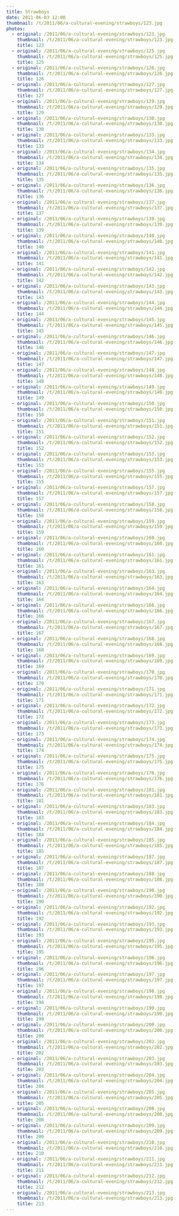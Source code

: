 ```yaml
---
title: Strawboys
date: 2011-06-03 12:00
thumbnail: /t/2011/06/a-cultural-evening/strawboys/123.jpg
photos:
  - original: /2011/06/a-cultural-evening/strawboys/123.jpg
    thumbnail: /t/2011/06/a-cultural-evening/strawboys/123.jpg
    title: 123
  - original: /2011/06/a-cultural-evening/strawboys/125.jpg
    thumbnail: /t/2011/06/a-cultural-evening/strawboys/125.jpg
    title: 125
  - original: /2011/06/a-cultural-evening/strawboys/126.jpg
    thumbnail: /t/2011/06/a-cultural-evening/strawboys/126.jpg
    title: 126
  - original: /2011/06/a-cultural-evening/strawboys/127.jpg
    thumbnail: /t/2011/06/a-cultural-evening/strawboys/127.jpg
    title: 127
  - original: /2011/06/a-cultural-evening/strawboys/129.jpg
    thumbnail: /t/2011/06/a-cultural-evening/strawboys/129.jpg
    title: 129
  - original: /2011/06/a-cultural-evening/strawboys/130.jpg
    thumbnail: /t/2011/06/a-cultural-evening/strawboys/130.jpg
    title: 130
  - original: /2011/06/a-cultural-evening/strawboys/133.jpg
    thumbnail: /t/2011/06/a-cultural-evening/strawboys/133.jpg
    title: 133
  - original: /2011/06/a-cultural-evening/strawboys/134.jpg
    thumbnail: /t/2011/06/a-cultural-evening/strawboys/134.jpg
    title: 134
  - original: /2011/06/a-cultural-evening/strawboys/135.jpg
    thumbnail: /t/2011/06/a-cultural-evening/strawboys/135.jpg
    title: 135
  - original: /2011/06/a-cultural-evening/strawboys/136.jpg
    thumbnail: /t/2011/06/a-cultural-evening/strawboys/136.jpg
    title: 136
  - original: /2011/06/a-cultural-evening/strawboys/137.jpg
    thumbnail: /t/2011/06/a-cultural-evening/strawboys/137.jpg
    title: 137
  - original: /2011/06/a-cultural-evening/strawboys/139.jpg
    thumbnail: /t/2011/06/a-cultural-evening/strawboys/139.jpg
    title: 139
  - original: /2011/06/a-cultural-evening/strawboys/140.jpg
    thumbnail: /t/2011/06/a-cultural-evening/strawboys/140.jpg
    title: 140
  - original: /2011/06/a-cultural-evening/strawboys/141.jpg
    thumbnail: /t/2011/06/a-cultural-evening/strawboys/141.jpg
    title: 141
  - original: /2011/06/a-cultural-evening/strawboys/142.jpg
    thumbnail: /t/2011/06/a-cultural-evening/strawboys/142.jpg
    title: 142
  - original: /2011/06/a-cultural-evening/strawboys/143.jpg
    thumbnail: /t/2011/06/a-cultural-evening/strawboys/143.jpg
    title: 143
  - original: /2011/06/a-cultural-evening/strawboys/144.jpg
    thumbnail: /t/2011/06/a-cultural-evening/strawboys/144.jpg
    title: 144
  - original: /2011/06/a-cultural-evening/strawboys/145.jpg
    thumbnail: /t/2011/06/a-cultural-evening/strawboys/145.jpg
    title: 145
  - original: /2011/06/a-cultural-evening/strawboys/146.jpg
    thumbnail: /t/2011/06/a-cultural-evening/strawboys/146.jpg
    title: 146
  - original: /2011/06/a-cultural-evening/strawboys/147.jpg
    thumbnail: /t/2011/06/a-cultural-evening/strawboys/147.jpg
    title: 147
  - original: /2011/06/a-cultural-evening/strawboys/148.jpg
    thumbnail: /t/2011/06/a-cultural-evening/strawboys/148.jpg
    title: 148
  - original: /2011/06/a-cultural-evening/strawboys/149.jpg
    thumbnail: /t/2011/06/a-cultural-evening/strawboys/149.jpg
    title: 149
  - original: /2011/06/a-cultural-evening/strawboys/150.jpg
    thumbnail: /t/2011/06/a-cultural-evening/strawboys/150.jpg
    title: 150
  - original: /2011/06/a-cultural-evening/strawboys/151.jpg
    thumbnail: /t/2011/06/a-cultural-evening/strawboys/151.jpg
    title: 151
  - original: /2011/06/a-cultural-evening/strawboys/152.jpg
    thumbnail: /t/2011/06/a-cultural-evening/strawboys/152.jpg
    title: 152
  - original: /2011/06/a-cultural-evening/strawboys/153.jpg
    thumbnail: /t/2011/06/a-cultural-evening/strawboys/153.jpg
    title: 153
  - original: /2011/06/a-cultural-evening/strawboys/155.jpg
    thumbnail: /t/2011/06/a-cultural-evening/strawboys/155.jpg
    title: 155
  - original: /2011/06/a-cultural-evening/strawboys/157.jpg
    thumbnail: /t/2011/06/a-cultural-evening/strawboys/157.jpg
    title: 157
  - original: /2011/06/a-cultural-evening/strawboys/158.jpg
    thumbnail: /t/2011/06/a-cultural-evening/strawboys/158.jpg
    title: 158
  - original: /2011/06/a-cultural-evening/strawboys/159.jpg
    thumbnail: /t/2011/06/a-cultural-evening/strawboys/159.jpg
    title: 159
  - original: /2011/06/a-cultural-evening/strawboys/160.jpg
    thumbnail: /t/2011/06/a-cultural-evening/strawboys/160.jpg
    title: 160
  - original: /2011/06/a-cultural-evening/strawboys/161.jpg
    thumbnail: /t/2011/06/a-cultural-evening/strawboys/161.jpg
    title: 161
  - original: /2011/06/a-cultural-evening/strawboys/163.jpg
    thumbnail: /t/2011/06/a-cultural-evening/strawboys/163.jpg
    title: 163
  - original: /2011/06/a-cultural-evening/strawboys/164.jpg
    thumbnail: /t/2011/06/a-cultural-evening/strawboys/164.jpg
    title: 164
  - original: /2011/06/a-cultural-evening/strawboys/166.jpg
    thumbnail: /t/2011/06/a-cultural-evening/strawboys/166.jpg
    title: 166
  - original: /2011/06/a-cultural-evening/strawboys/167.jpg
    thumbnail: /t/2011/06/a-cultural-evening/strawboys/167.jpg
    title: 167
  - original: /2011/06/a-cultural-evening/strawboys/168.jpg
    thumbnail: /t/2011/06/a-cultural-evening/strawboys/168.jpg
    title: 168
  - original: /2011/06/a-cultural-evening/strawboys/169.jpg
    thumbnail: /t/2011/06/a-cultural-evening/strawboys/169.jpg
    title: 169
  - original: /2011/06/a-cultural-evening/strawboys/170.jpg
    thumbnail: /t/2011/06/a-cultural-evening/strawboys/170.jpg
    title: 170
  - original: /2011/06/a-cultural-evening/strawboys/171.jpg
    thumbnail: /t/2011/06/a-cultural-evening/strawboys/171.jpg
    title: 171
  - original: /2011/06/a-cultural-evening/strawboys/172.jpg
    thumbnail: /t/2011/06/a-cultural-evening/strawboys/172.jpg
    title: 172
  - original: /2011/06/a-cultural-evening/strawboys/173.jpg
    thumbnail: /t/2011/06/a-cultural-evening/strawboys/173.jpg
    title: 173
  - original: /2011/06/a-cultural-evening/strawboys/174.jpg
    thumbnail: /t/2011/06/a-cultural-evening/strawboys/174.jpg
    title: 174
  - original: /2011/06/a-cultural-evening/strawboys/175.jpg
    thumbnail: /t/2011/06/a-cultural-evening/strawboys/175.jpg
    title: 175
  - original: /2011/06/a-cultural-evening/strawboys/176.jpg
    thumbnail: /t/2011/06/a-cultural-evening/strawboys/176.jpg
    title: 176
  - original: /2011/06/a-cultural-evening/strawboys/181.jpg
    thumbnail: /t/2011/06/a-cultural-evening/strawboys/181.jpg
    title: 181
  - original: /2011/06/a-cultural-evening/strawboys/183.jpg
    thumbnail: /t/2011/06/a-cultural-evening/strawboys/183.jpg
    title: 183
  - original: /2011/06/a-cultural-evening/strawboys/184.jpg
    thumbnail: /t/2011/06/a-cultural-evening/strawboys/184.jpg
    title: 184
  - original: /2011/06/a-cultural-evening/strawboys/185.jpg
    thumbnail: /t/2011/06/a-cultural-evening/strawboys/185.jpg
    title: 185
  - original: /2011/06/a-cultural-evening/strawboys/187.jpg
    thumbnail: /t/2011/06/a-cultural-evening/strawboys/187.jpg
    title: 187
  - original: /2011/06/a-cultural-evening/strawboys/188.jpg
    thumbnail: /t/2011/06/a-cultural-evening/strawboys/188.jpg
    title: 188
  - original: /2011/06/a-cultural-evening/strawboys/190.jpg
    thumbnail: /t/2011/06/a-cultural-evening/strawboys/190.jpg
    title: 190
  - original: /2011/06/a-cultural-evening/strawboys/192.jpg
    thumbnail: /t/2011/06/a-cultural-evening/strawboys/192.jpg
    title: 192
  - original: /2011/06/a-cultural-evening/strawboys/193.jpg
    thumbnail: /t/2011/06/a-cultural-evening/strawboys/193.jpg
    title: 193
  - original: /2011/06/a-cultural-evening/strawboys/195.jpg
    thumbnail: /t/2011/06/a-cultural-evening/strawboys/195.jpg
    title: 195
  - original: /2011/06/a-cultural-evening/strawboys/196.jpg
    thumbnail: /t/2011/06/a-cultural-evening/strawboys/196.jpg
    title: 196
  - original: /2011/06/a-cultural-evening/strawboys/197.jpg
    thumbnail: /t/2011/06/a-cultural-evening/strawboys/197.jpg
    title: 197
  - original: /2011/06/a-cultural-evening/strawboys/198.jpg
    thumbnail: /t/2011/06/a-cultural-evening/strawboys/198.jpg
    title: 198
  - original: /2011/06/a-cultural-evening/strawboys/199.jpg
    thumbnail: /t/2011/06/a-cultural-evening/strawboys/199.jpg
    title: 199
  - original: /2011/06/a-cultural-evening/strawboys/200.jpg
    thumbnail: /t/2011/06/a-cultural-evening/strawboys/200.jpg
    title: 200
  - original: /2011/06/a-cultural-evening/strawboys/202.jpg
    thumbnail: /t/2011/06/a-cultural-evening/strawboys/202.jpg
    title: 202
  - original: /2011/06/a-cultural-evening/strawboys/203.jpg
    thumbnail: /t/2011/06/a-cultural-evening/strawboys/203.jpg
    title: 203
  - original: /2011/06/a-cultural-evening/strawboys/204.jpg
    thumbnail: /t/2011/06/a-cultural-evening/strawboys/204.jpg
    title: 204
  - original: /2011/06/a-cultural-evening/strawboys/205.jpg
    thumbnail: /t/2011/06/a-cultural-evening/strawboys/205.jpg
    title: 205
  - original: /2011/06/a-cultural-evening/strawboys/208.jpg
    thumbnail: /t/2011/06/a-cultural-evening/strawboys/208.jpg
    title: 208
  - original: /2011/06/a-cultural-evening/strawboys/209.jpg
    thumbnail: /t/2011/06/a-cultural-evening/strawboys/209.jpg
    title: 209
  - original: /2011/06/a-cultural-evening/strawboys/210.jpg
    thumbnail: /t/2011/06/a-cultural-evening/strawboys/210.jpg
    title: 210
  - original: /2011/06/a-cultural-evening/strawboys/211.jpg
    thumbnail: /t/2011/06/a-cultural-evening/strawboys/211.jpg
    title: 211
  - original: /2011/06/a-cultural-evening/strawboys/212.jpg
    thumbnail: /t/2011/06/a-cultural-evening/strawboys/212.jpg
    title: 212
  - original: /2011/06/a-cultural-evening/strawboys/213.jpg
    thumbnail: /t/2011/06/a-cultural-evening/strawboys/213.jpg
    title: 213
---
```


